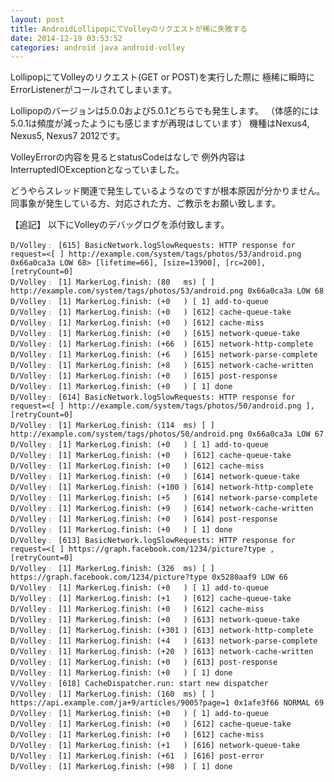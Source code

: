 ```yaml
---
layout: post
title: AndroidLollipopにてVolleyのリクエストが稀に失敗する
date: 2014-12-19 03:53:52
categories: android java android-volley
---
```

<!-- {% raw %} -->
<p>LollipopにてVolleyのリクエスト(GET or POST)を実行した際に
極稀に瞬時にErrorListenerがコールされてしまいます。</p>

<p>Lollipopのバージョンは5.0.0および5.0.1どちらでも発生します。
（体感的には5.0.1は頻度が減ったようにも感じますが再現はしています）
機種はNexus4, Nexus5, Nexus7 2012です。</p>

<p>VolleyErrorの内容を見るとstatusCodeはなしで
例外内容はInterruptedIOExceptionとなっていました。</p>

<p>どうやらスレッド関連で発生しているようなのですが根本原因が分かりません。
同事象が発生している方、対応された方、ご教示をお願い致します。</p>

<p>【追記】
以下にVolleyのデバッグログを添付致します。</p>

<pre><code>D/Volley﹕ [615] BasicNetwork.logSlowRequests: HTTP response for request=&lt;[ ] http://example.com/system/tags/photos/53/android.png 0x66a0ca3a LOW 68&gt; [lifetime=66], [size=13900], [rc=200],     [retryCount=0]
D/Volley﹕ [1] MarkerLog.finish: (80   ms) [ ] http://example.com/system/tags/photos/53/android.png 0x66a0ca3a LOW 68
D/Volley﹕ [1] MarkerLog.finish: (+0   ) [ 1] add-to-queue
D/Volley﹕ [1] MarkerLog.finish: (+0   ) [612] cache-queue-take
D/Volley﹕ [1] MarkerLog.finish: (+0   ) [612] cache-miss
D/Volley﹕ [1] MarkerLog.finish: (+0   ) [615] network-queue-take
D/Volley﹕ [1] MarkerLog.finish: (+66  ) [615] network-http-complete
D/Volley﹕ [1] MarkerLog.finish: (+6   ) [615] network-parse-complete
D/Volley﹕ [1] MarkerLog.finish: (+8   ) [615] network-cache-written
D/Volley﹕ [1] MarkerLog.finish: (+0   ) [615] post-response
D/Volley﹕ [1] MarkerLog.finish: (+0   ) [ 1] done
D/Volley﹕ [614] BasicNetwork.logSlowRequests: HTTP response for request=&lt;[ ] http://example.com/system/tags/photos/50/android.png ], [retryCount=0]
D/Volley﹕ [1] MarkerLog.finish: (114  ms) [ ] http://example.com/system/tags/photos/50/android.png 0x66a0ca3a LOW 67
D/Volley﹕ [1] MarkerLog.finish: (+0   ) [ 1] add-to-queue
D/Volley﹕ [1] MarkerLog.finish: (+0   ) [612] cache-queue-take
D/Volley﹕ [1] MarkerLog.finish: (+0   ) [612] cache-miss
D/Volley﹕ [1] MarkerLog.finish: (+0   ) [614] network-queue-take
D/Volley﹕ [1] MarkerLog.finish: (+100 ) [614] network-http-complete
D/Volley﹕ [1] MarkerLog.finish: (+5   ) [614] network-parse-complete
D/Volley﹕ [1] MarkerLog.finish: (+9   ) [614] network-cache-written
D/Volley﹕ [1] MarkerLog.finish: (+0   ) [614] post-response
D/Volley﹕ [1] MarkerLog.finish: (+0   ) [ 1] done
D/Volley﹕ [613] BasicNetwork.logSlowRequests: HTTP response for request=&lt;[ ] https://graph.facebook.com/1234/picture?type , [retryCount=0]
D/Volley﹕ [1] MarkerLog.finish: (326  ms) [ ] https://graph.facebook.com/1234/picture?type 0x5280aaf9 LOW 66
D/Volley﹕ [1] MarkerLog.finish: (+0   ) [ 1] add-to-queue
D/Volley﹕ [1] MarkerLog.finish: (+1   ) [612] cache-queue-take
D/Volley﹕ [1] MarkerLog.finish: (+0   ) [612] cache-miss
D/Volley﹕ [1] MarkerLog.finish: (+0   ) [613] network-queue-take
D/Volley﹕ [1] MarkerLog.finish: (+301 ) [613] network-http-complete
D/Volley﹕ [1] MarkerLog.finish: (+4   ) [613] network-parse-complete
D/Volley﹕ [1] MarkerLog.finish: (+20  ) [613] network-cache-written
D/Volley﹕ [1] MarkerLog.finish: (+0   ) [613] post-response
D/Volley﹕ [1] MarkerLog.finish: (+0   ) [ 1] done
V/Volley﹕ [618] CacheDispatcher.run: start new dispatcher
D/Volley﹕ [1] MarkerLog.finish: (160  ms) [ ] https://api.example.com/ja+9/articles/9005?page=1 0x1afe3f66 NORMAL 69
D/Volley﹕ [1] MarkerLog.finish: (+0   ) [ 1] add-to-queue
D/Volley﹕ [1] MarkerLog.finish: (+0   ) [612] cache-queue-take
D/Volley﹕ [1] MarkerLog.finish: (+0   ) [612] cache-miss
D/Volley﹕ [1] MarkerLog.finish: (+1   ) [616] network-queue-take
D/Volley﹕ [1] MarkerLog.finish: (+61  ) [616] post-error
D/Volley﹕ [1] MarkerLog.finish: (+98  ) [ 1] done
</code></pre>
<!-- {% endraw %} -->
